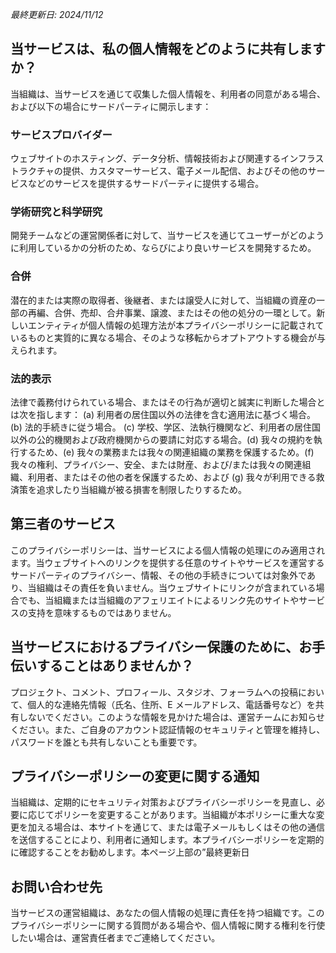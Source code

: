 _最終更新日: 2024/11/12_

## 当サービスは、私の個人情報をどのように共有しますか？

当組織は、当サービスを通じて収集した個人情報を、利用者の同意がある場合、および以下の場合にサードパーティに開示します：

### サービスプロバイダー

ウェブサイトのホスティング、データ分析、情報技術および関連するインフラストラクチャの提供、カスタマーサービス、電子メール配信、およびその他のサービスなどのサービスを提供するサードパーティに提供する場合。

### 学術研究と科学研究

開発チームなどの運営関係者に対して、当サービスを通じてユーザーがどのように利用しているかの分析のため、ならびにより良いサービスを開発するため。

### 合併

潜在的または実際の取得者、後継者、または譲受人に対して、当組織の資産の一部の再編、合併、売却、合弁事業、譲渡、またはその他の処分の一環として。新しいエンティティが個人情報の処理方法が本プライバシーポリシーに記載されているものと実質的に異なる場合、そのような移転からオプトアウトする機会が与えられます。

### 法的表示

法律で義務付けられている場合、またはその行為が適切と誠実に判断した場合とは次を指します：
(a) 利用者の居住国以外の法律を含む適用法に基づく場合。 (b)
法的手続きに従う場合。 (c)
学校、学区、法執行機関など、利用者の居住国以外の公的機関および政府機関からの要請に対応する場合。(d)
我々の規約を執行するため、(e)
我々の業務または我々の関連組織の業務を保護するため。(f)
我々の権利、プライバシー、安全、または財産、および/または我々の関連組織、利用者、またはその他の者を保護するため、および
(g)
我々が利用できる救済策を追求したり当組織が被る損害を制限したりするため。

## 第三者のサービス

このプライバシーポリシーは、当サービスによる個人情報の処理にのみ適用されます。当ウェブサイトへのリンクを提供する任意のサイトやサービスを運営するサードパーティのプライバシー、情報、その他の手続きについては対象外であり、当組織はその責任を負いません。当ウェブサイトにリンクが含まれている場合でも、当組織または当組織のアフェリエイトによるリンク先のサイトやサービスの支持を意味するものではありません。

## 当サービスにおけるプライバシー保護のために、お手伝いすることはありませんか？

プロジェクト、コメント、プロフィール、スタジオ、フォーラムへの投稿において、個人的な連絡先情報（氏名、住所、E メールアドレス、電話番号など）を共有しないでください。このような情報を見かけた場合は、運営チームにお知らせください。また、ご自身のアカウント認証情報のセキュリティと管理を維持し、パスワードを誰とも共有しないことも重要です。

## プライバシーポリシーの変更に関する通知

当組織は、定期的にセキュリティ対策およびプライバシーポリシーを見直し、必要に応じてポリシーを変更することがあります。当組織が本ポリシーに重大な変更を加える場合は、本サイトを通じて、または電子メールもしくはその他の通信を送信することにより、利用者に通知します。本プライバシーポリシーを定期的に確認することをお勧めします。本ページ上部の”最終更新日

## お問い合わせ先

当サービスの運営組織は、あなたの個人情報の処理に責任を持つ組織です。このプライバシーポリシーに関する質問がある場合や、個人情報に関する権利を行使したい場合は、運営責任者までご連絡してください。
